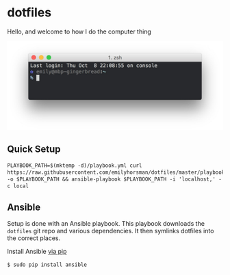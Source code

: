 # dotfiles

Hello, and welcome to how I do the computer thing

![iTerm screenshot](iterm-screenshot.jpg)

## Quick Setup

```
PLAYBOOK_PATH=$(mktemp -d)/playbook.yml curl https://raw.githubusercontent.com/emilyhorsman/dotfiles/master/playbook.yml -o $PLAYBOOK_PATH && ansible-playbook $PLAYBOOK_PATH -i 'localhost,' -c local
```

## Ansible

Setup is done with an Ansible playbook. This playbook downloads the `dotfiles`
git repo and various dependencies. It then symlinks dotfiles into the correct
places.

Install Ansible [via pip](http://docs.ansible.com/ansible/intro_installation.html#latest-releases-via-pip)

```
$ sudo pip install ansible
```
